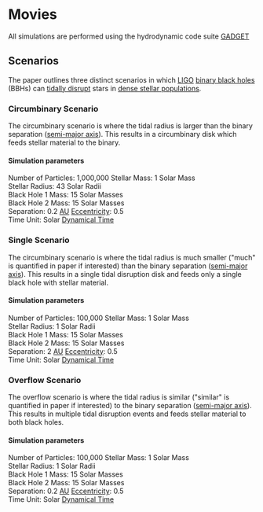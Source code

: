 # Movies

All simulations are performed using the hydrodynamic code suite [GADGET](https://en.wikipedia.org/wiki/GADGET)

## Scenarios

The paper outlines three distinct scenarios in which [LIGO](https://en.wikipedia.org/wiki/LIGO) [binary black holes](https://en.wikipedia.org/wiki/Binary_black_hole) (BBHs) can [tidally disrupt](https://en.wikipedia.org/wiki/Tidal_disruption_event) stars in [dense stellar populations](https://arxiv.org/abs/astro-ph/0601232).

### Circumbinary Scenario

The circumbinary scenario is where the tidal radius is larger than the binary separation ([semi-major axis](https://en.wikipedia.org/wiki/Semi-major_and_semi-minor_axes)). This results in a circumbinary disk which feeds stellar material to the binary.

#### Simulation parameters

Number of Particles: 1,000,000
Stellar Mass: 1 Solar Mass</br>
Stellar Radius: 43 Solar Radii</br>
Black Hole 1 Mass: 15 Solar Masses</br>
Black Hole 2 Mass: 15 Solar Masses</br>
Separation: 0.2 [AU](https://en.wikipedia.org/wiki/Astronomical_unit)
[Eccentricity](https://en.wikipedia.org/wiki/Orbital_eccentricity): 0.5</br>
Time Unit: Solar [Dynamical Time](https://en.wikipedia.org/wiki/Dynamical_time_scale)

### Single Scenario

The circumbinary scenario is where the tidal radius is much smaller ("much" is quantified in paper if interested) than the binary separation ([semi-major axis](https://en.wikipedia.org/wiki/Semi-major_and_semi-minor_axes)). This results in a single tidal disruption disk and feeds only a single black hole with stellar material.

#### Simulation parameters

Number of Particles: 100,000
Stellar Mass: 1 Solar Mass</br>
Stellar Radius: 1 Solar Radii</br>
Black Hole 1 Mass: 15 Solar Masses</br>
Black Hole 2 Mass: 15 Solar Masses</br>
Separation: 2 [AU](https://en.wikipedia.org/wiki/Astronomical_unit)
[Eccentricity](https://en.wikipedia.org/wiki/Orbital_eccentricity): 0.5</br>
Time Unit: Solar [Dynamical Time](https://en.wikipedia.org/wiki/Dynamical_time_scale)

### Overflow Scenario

The overflow scenario is where the tidal radius is similar ("similar" is quantified in paper if interested) to the binary separation ([semi-major axis](https://en.wikipedia.org/wiki/Semi-major_and_semi-minor_axes)). This results in multiple tidal disruption events and feeds stellar material to both black holes.

#### Simulation parameters

Number of Particles: 100,000
Stellar Mass: 1 Solar Mass</br>
Stellar Radius: 1 Solar Radii</br>
Black Hole 1 Mass: 15 Solar Masses</br>
Black Hole 2 Mass: 15 Solar Masses</br>
Separation: 0.2 [AU](https://en.wikipedia.org/wiki/Astronomical_unit)
[Eccentricity](https://en.wikipedia.org/wiki/Orbital_eccentricity): 0.5</br>
Time Unit: Solar [Dynamical Time](https://en.wikipedia.org/wiki/Dynamical_time_scale)
